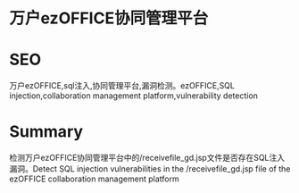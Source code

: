 # 万户ezOFFICE协同管理平台
# SEO
万户ezOFFICE,sql注入,协同管理平台,漏洞检测。ezOFFICE,SQL injection,collaboration management platform,vulnerability detection
# Summary
检测万户ezOFFICE协同管理平台中的/receivefile_gd.jsp文件是否存在SQL注入漏洞。Detect SQL injection vulnerabilities in the /receivefile_gd.jsp file of the ezOFFICE collaboration management platform

